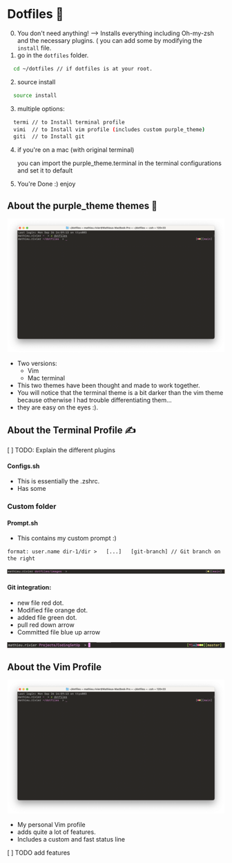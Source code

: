 # Dotfiles 🚀 
0. You don't need anything! --> Installs everything including Oh-my-zsh and the necessary plugins. ( you can add some by modifying the `install` file.
1. go in the `dotfiles` folder.
  ```sh
    cd ~/dotfiles // if dotfiles is at your root. 
  ```
2. source install
  ```sh
    source install
  ```
3. multiple options: 
  ```sh
    termi // to Install terminal profile
    vimi  // to Install vim profile (includes custom purple_theme)
    giti  // to Install git
  ```
4. if you're on a mac (with original terminal)
   
   you can import the purple_theme.terminal in the terminal configurations and set it to default
5. You're Done :) enjoy 


## About the purple_theme themes 💜

![alt text](https://github.com/yxyfer/dotfiles/blob/main/images/purple_theme_term.png "Terminal Theme Image")

- Two versions:
   - Vim
   - Mac terminal
- This two themes have been thought and made to work together.
- You will notice that the terminal theme is a bit darker than the vim theme because otherwise I had trouble differentiating them...
- they are easy on the eyes :).


## About the Terminal Profile ✍️ 

[ ] TODO: Explain the different plugins


#### Configs.sh
- This is essentially the .zshrc.
- Has some

### Custom folder
#### Prompt.sh
- This contains my custom prompt :)
```
format: user.name dir-1/dir >   [...]   [git-branch] // Git branch on the right
```
![alt text](https://github.com/yxyfer/dotfiles/blob/main/images/prompt_term.png "Prompt Image")

#### Git integration:
   - new file red dot.
   - Modified file orange dot.
   - added file green dot.
   - pull red down arrow
   - Committed file blue up arrow
   
![alt text](https://github.com/yxyfer/dotfiles/blob/main/images/git_integration_prompt.png "Git integration Prompt Image")

## About the Vim Profile

![alt text](https://github.com/yxyfer/dotfiles/blob/main/images/purple_theme_term.png "Purple Vim")

- My personal Vim profile
- adds quite a lot of features.
- Includes a custom and fast status line

[ ] TODO add features
